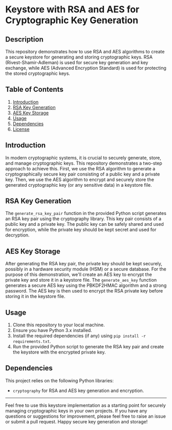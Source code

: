 # Keystore with RSA and AES for Cryptographic Key Generation

## Description
This repository demonstrates how to use RSA and AES algorithms to create a secure keystore for generating and storing cryptographic keys. RSA (Rivest-Shamir-Adleman) is used for secure key generation and key exchange, while AES (Advanced Encryption Standard) is used for protecting the stored cryptographic keys.

## Table of Contents
1. [Introduction](#introduction)
2. [RSA Key Generation](#rsa-key-generation)
3. [AES Key Storage](#aes-key-storage)
4. [Usage](#usage)
5. [Dependencies](#dependencies)
6. [License](#license)

## Introduction
In modern cryptographic systems, it is crucial to securely generate, store, and manage cryptographic keys. This repository demonstrates a two-step approach to achieve this. First, we use the RSA algorithm to generate a cryptographically secure key pair consisting of a public key and a private key. Then, we use the AES algorithm to encrypt and securely store the generated cryptographic key (or any sensitive data) in a keystore file.

## RSA Key Generation
The `generate_rsa_key_pair` function in the provided Python script generates an RSA key pair using the cryptography library. This key pair consists of a public key and a private key. The public key can be safely shared and used for encryption, while the private key should be kept secret and used for decryption.

## AES Key Storage
After generating the RSA key pair, the private key should be kept securely, possibly in a hardware security module (HSM) or a secure database. For the purpose of this demonstration, we'll create an AES key to encrypt the private key and store it in a keystore file. The `generate_aes_key` function generates a secure AES key using the PBKDF2HMAC algorithm and a strong password. The AES key is then used to encrypt the RSA private key before storing it in the keystore file.

## Usage
1. Clone this repository to your local machine.
2. Ensure you have Python 3.x installed.
3. Install the required dependencies (if any) using `pip install -r requirements.txt`.
4. Run the provided Python script to generate the RSA key pair and create the keystore with the encrypted private key.

## Dependencies
This project relies on the following Python libraries:
- `cryptography` for RSA and AES key generation and encryption.

---

Feel free to use this keystore implementation as a starting point for securely managing cryptographic keys in your own projects. If you have any questions or suggestions for improvement, please feel free to raise an issue or submit a pull request. Happy secure key generation and storage!
